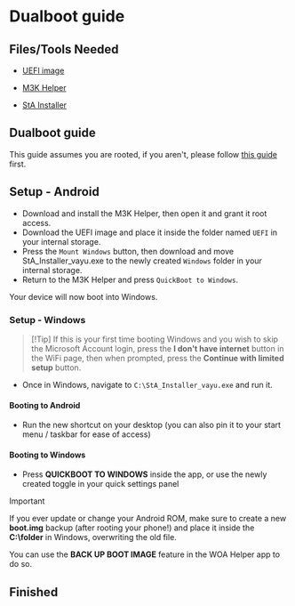 # Dualboot guide

## Files/Tools Needed

- [UEFI image](https://github.com/woa-vayu/POCOX3Pro-Releases/releases/latest)

- [M3K Helper](https://github.com/woa-vayu/WoA-Helper-M3K/releases/latest)

- [StA Installer](https://github.com/woa-vayu/POCOX3Pro-Guides/raw/main/Files/StA_Installer_vayu.exe)

## Dualboot guide

This guide assumes you are rooted, if you aren't, please follow [this guide](root.md) first.

## Setup - Android

- Download and install the M3K Helper, then open it and grant it root access.
- Download the UEFI image and place it inside the folder named ```UEFI``` in your internal storage.
- Press the ```Mount Windows``` button, then download and move StA_Installer_vayu.exe to the newly created ```Windows``` folder in your internal storage.
- Return to the M3K Helper and press ```QuickBoot to Windows```.

Your device will now boot into Windows.

### Setup - Windows
>
> [!Tip]
> If this is your first time booting Windows and you wish to skip the Microsoft Account login, press the **I don't have internet** button in the WiFi page, then when prompted, press the **Continue with limited setup** button.

- Once in Windows, navigate to ```C:\StA_Installer_vayu.exe``` and run it.

#### Booting to Android

- Run the new shortcut on your desktop (you can also pin it to your start menu / taskbar for ease of access)

#### Booting to Windows

- Press **QUICKBOOT TO WINDOWS** inside the app, or use the newly created toggle in your quick settings panel

> [!Important]
> If you ever update or change your Android ROM, make sure to create a new **boot.img** backup (after rooting your phone!) and place it inside the **C:\folder** in Windows, overwriting the old file.
>
> You can use the **BACK UP BOOT IMAGE** feature in the WOA Helper app to do so.

## Finished
